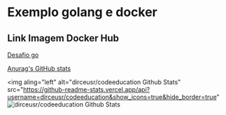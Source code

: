 # Exemplo golang e docker

## Link Imagem Docker Hub

[Desafio go](https://hub.docker.com/r/dirceusr/codeeducation)

[Anurag's GitHub stats](https://github-readme-stats.vercel.app/api?username=dirceusr&show_icons=true)

<img aling="left" alt="dirceusr/codeeducation Github Stats" 
src="https://github-readme-stats.vercel.app/api?username=dirceusr/codeeducation&show_icons=true&hide_border=true"
<img aling="left" alt="dirceusr/codeeducation Github Stats" 
src="https://github-readme-stats.vercel.app/api?username=dirceusr&show_icons=true"/>     
     


